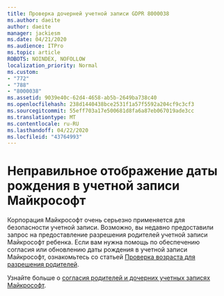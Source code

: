 ```yaml
---
title: Проверка дочерней учетной записи GDPR 8000038
ms.author: daeite
author: daeite
manager: jackiesm
ms.date: 04/21/2020
ms.audience: ITPro
ms.topic: article
ROBOTS: NOINDEX, NOFOLLOW
localization_priority: Normal
ms.custom:
- "772"
- "788"
- "8000038"
ms.assetid: 9039e40c-62d4-4658-ab5b-2649ba738c40
ms.openlocfilehash: 238d1440438bce2531f1a57f5592a204cf9c3cf3
ms.sourcegitcommit: 55eff703a17e500681d8fa6a87eb067019ade3cc
ms.translationtype: MT
ms.contentlocale: ru-RU
ms.lasthandoff: 04/22/2020
ms.locfileid: "43764993"
---
```

# <a name="date-of-birth-displayed-in-your-microsoft-account-is-incorrect"></a>Неправильное отображение даты рождения в учетной записи Майкрософт

Корпорация Майкрософт очень серьезно применяется для безопасности учетной записи. Возможно, вы недавно предоставили запрос на предоставление разрешения родителей учетной записи Майкрософт ребенка. Если вам нужна помощь по обеспечению согласия или обновлению даты рождения в учетной записи Майкрософт, ознакомьтесь со статьей [Проверка возраста для разрешения родителей](https://go.microsoft.com/fwlink/p/?linkid=874364).
  
Узнайте больше о [согласия родителей и дочерних учетных записях Майкрософт](https://go.microsoft.com/fwlink/p/?linkid=874365).
  
